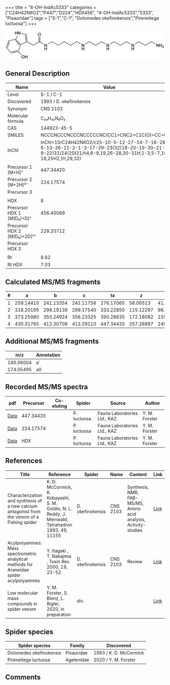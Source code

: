 +++
title = "4-OH-IndAc5333"
categories = ["C24H42N6O2","P447","D224","HDX456",
"4-OH-IndAc5333","5333",
"Pisauridae"]
tags = ["S-1","C-1",
"Dolomedes okefinokensis","Pireneitega luctuosa"]
+++

![](/img/4-OH-IndAc5333.png)

## General Description

| Name                        | Value                   |
|-----------------------------|-------------------------|
| Level                       | S-1 / C-1                      |
| Discovered                  | 1993 / D. okefinokensis |
| Synonym                     | CNS 2103                |
| Molecular formula           | C₂₄H₄₂N₆O₂              |
| CAS                         | 144923-45-5             |
| SMILES | NCCCNCCCNCCCNCCCCCNC(CC1=CNC2=C1C(O)=CC=C2)=O  |
| InChI  | InChI=1S/C24H42N6O2/c25-10-5-12-27-14-7-16-28-15-6-13-26-11-2-1-3-17-29-23(32)18-20-19-30-21-8-4-9-22(31)24(20)21/h4,8-9,19,26-28,30-31H,1-3,5-7,10-18,25H2,(H,29,32)  |
|                             |                         |
| Precursor 1 [M+H]⁺          | 447.34420               |
| Precursor 2 [M+2H]²⁺        | 224.17574               |
| Precursor 3                 |                         |
|                             |                         |
| HDX                         | 8                       |
| Precursor HDX 1 [M(D₈)+D]⁺   | 456.40069               |
| Precursor HDX 2 [M(D₈)+2D]²⁺ | 229.20712               |
| Precursor HDX 3             |                         |
|                             |                         |
| Rt                          | 8.62                        |
| Rt HDX                      | 7.03                        |

## Calculated MS/MS fragments

| # | a         | b         | c         | ta        | z         | y         | tz        |
|---|-----------|-----------|-----------|-----------|-----------|-----------|-----------|
| 1 | 259.14410 | 241.13354 | 242.11756 | 276.17065 | 58.06513 | 41.03858 | 75.09167 |
| 2 | 316.20195 | 298.19139 | 299.17540 | 333.22850 | 115.12297 | 98.09643 | 132.14952 |
| 3 | 373.25980 | 355.24924 | 356.23325 | 390.28635 | 172.18082 | 155.15428 | 189.20737 |
| 4 | 430.31765 | 412.30709 | 413.29110 | 447.34420 | 257.26997 | 240.24342 | 274.29652 |

## Additional MS/MS fragments

| m/z       | Annotation |
|-----------|------------|
| 146.06004    | a'   |
| 174.05495    | a0   |

## Recorded MS/MS spectra

| pdf | Precursor | Co-eluting | Spider | Source | Author |
|-----|-----------|------------|--------|--------|--------|
| [Data](/pdf/P-luctuosa/447_4-OH-IndAc5333_Pl.pdf) | 447.34420 |           | P. luctuosa | Fauna Laboratories Ltd., KAZ | Y. M. Forster |
| [Data](/pdf/P-luctuosa/447_4-OH-IndAc5333_Pl_2.pdf) | 224.17574 |           | P. luctuosa | Fauna Laboratories Ltd., KAZ | Y. M. Forster |
| [Data](/pdf/P-luctuosa/447_4-OH-IndAc5333_Pl_HDX.pdf) | HDX |           | P. luctuosa | Fauna Laboratories Ltd., KAZ | Y. M. Forster |

## References

| Title     | Reference   | Spider    | Name   | Content  | Link |
|-----------|-------------|-----------|--------|----------|-----|
| Characterization and synthesis of a new calcium antagonist from the venom of a Fishing spider| K. D. McCormick, K. Kobayashi, S. M. Goldin, N. L. Reddy, J. Meinwald, Tetrahedron 1993, 49, 11155 | D. okefinokensis | CNS 2103 | Synthesis, NMR, FAB-MS/MS, Amino acid analysis, Activity-studies  | [Link](https://www.sciencedirect.com/science/article/pii/S0040402001818032) |
| Acylpolyamines: Mass spectrometric analytical methods for Araneidae spider acylpolyamines| Y. Itagaki , T. Nakajima , Toxin Rev. 2000, 19, 23-52 |D. okefinokensis | CNS 2103 | Review | [Link](https://www.tandfonline.com/doi/abs/10.1081/TXR-100100314) | 
| Low molecular mass compounds in spider venom      | Y. M. Forster, S. Bienz, L. Bigler, 2020, in preparation          | div.       |   |   | [Link](unknown) |

## Spider species

| Spider species          | Family     | Discovered             |
|-------------------------|------------|------------------------|
| Dolomedes okefinokensis | Pisauridae | 1993 / K. D. McCormick |
| Pireneitega luctuosa | Agelenidae | 2020 / Y. M. Forster |

## Comments
